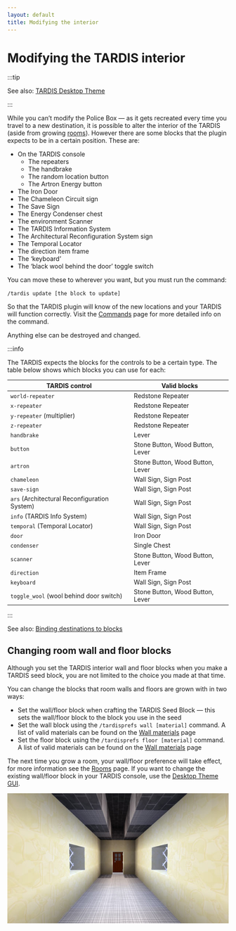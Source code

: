 ```yaml
---
layout: default
title: Modifying the interior
---
```


# Modifying the TARDIS interior

:::tip

See also: [TARDIS Desktop Theme](desktop-theme)

:::

While you can’t modify the Police Box — as it gets recreated every time you travel to a new destination, it is possible
to alter the interior of the TARDIS (aside from growing [rooms](rooms)). However there are some blocks that the
plugin expects to be in a certain position. These are:

- On the TARDIS console
    - The repeaters
    - The handbrake
    - The random location button
    - The Artron Energy button
- The Iron Door
- The Chameleon Circuit sign
- The Save Sign
- The Energy Condenser chest
- The environment Scanner
- The TARDIS Information System
- The Architectural Reconfiguration System sign
- The Temporal Locator
- The direction item frame
- The ‘keyboard’
- The ‘black wool behind the door’ toggle switch

You can move these to wherever you want, but you must run the command:

```
/tardis update [the block to update]
```

So that the TARDIS plugin will know of the new locations and your TARDIS will function correctly. Visit the
[Commands](commands/tardis) page for more detailed info on the command.

Anything else can be destroyed and changed.

:::info

The TARDIS expects the blocks for the controls to be a certain type. The table below shows which blocks you
can use for each:

| TARDIS control                               | Valid blocks                     |
|----------------------------------------------|----------------------------------|
| `world-repeater`                             | Redstone Repeater                |
| `x-repeater`                                 | Redstone Repeater                |
| `y-repeater` (multiplier)                    | Redstone Repeater                |
| `z-repeater`                                 | Redstone Repeater                |
| `handbrake`                                  | Lever                            |
| `button`                                     | Stone Button, Wood Button, Lever |
| `artron`                                     | Stone Button, Wood Button, Lever |
| `chameleon`                                  | Wall Sign, Sign Post             |
| `save-sign`                                  | Wall Sign, Sign Post             |
| `ars` (Architectural Reconfiguration System) | Wall Sign, Sign Post             |
| `info` (TARDIS Info System)                  | Wall Sign, Sign Post             |
| `temporal` (Temporal Locator)                | Wall Sign, Sign Post             |
| `door`                                       | Iron Door                        |
| `condenser`                                  | Single Chest                     |
| `scanner`                                    | Stone Button, Wood Button, Lever |
| `direction`                                  | Item Frame                       |
| `keyboard`                                   | Wall Sign, Sign Post             |
| `toggle_wool` (wool behind door switch)      | Stone Button, Wood Button, Lever |

:::

See also: [Binding destinations to blocks](commands/bind)

## Changing room wall and floor blocks

Although you set the TARDIS interior wall and floor blocks when you make a TARDIS seed block, you are not limited to the
choice you made at that time.

You can change the blocks that room walls and floors are grown with in two ways:

- Set the wall/floor block when crafting the TARDIS Seed Block — this sets the wall/floor block to the block you use in
  the seed
- Set the wall block using the `/tardisprefs wall [material]` command. A list of valid materials can be found on the
  [Wall materials](walls) page
- Set the floor block using the `/tardisprefs floor [material]` command. A list of valid materials can be found on the
  [Wall materials](walls) page

The next time you grow a room, your wall/floor preference will take effect, for more information see the [Rooms](rooms#changing-the-room-wall-block) page.
If you want to change the existing wall/floor block in your TARDIS console, use the [Desktop Theme GUI](desktop-theme).

![Sandstone walls](/images/docs/sandstonewalls.jpg)
